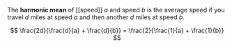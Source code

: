 The **harmonic mean** of [[speed]] $a$ and speed $b$ is the average speed if you travel $d$ miles at speed $a$ and then another $d$ miles at speed $b$.

$$
\frac{2d}{\frac{d}{a} + \frac{d}{b}} = \frac{2}{\frac{1}{a} + \frac{1}{b}}
$$